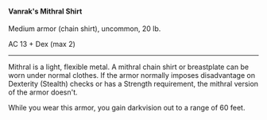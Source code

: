 #### Vanrak's Mithral Shirt

Medium armor (chain shirt), uncommon, 20 lb.

AC 13 + Dex (max 2)

---

Mithral is a light, flexible metal. A mithral chain shirt or breastplate can be worn under normal clothes. If the armor normally imposes disadvantage on Dexterity (Stealth) checks or has a Strength requirement, the mithral version of the armor doesn't.

While you wear this armor, you gain darkvision out to a range of 60 feet.